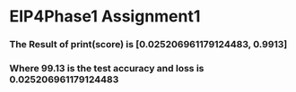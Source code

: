 # EIP4Phase1 Assignment1

### The Result of print(score) is [0.025206961179124483, 0.9913]
### Where  99.13 is the test accuracy and loss is 0.025206961179124483
